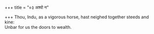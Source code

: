 +++
title = "०३ अश्वो न"

+++
Thou, Indu, as a vigorous horse, hast neighed together steeds and kine:  
     Unbar for us the doors to wealth.
